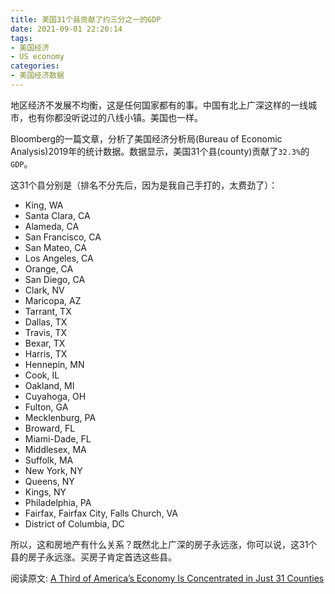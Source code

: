 ```yaml
---
title: 美国31个县贡献了约三分之一的GDP
date: 2021-09-01 22:20:14
tags: 
- 美国经济
- US economy
categories:
- 美国经济数据
---
```


地区经济不发展不均衡，这是任何国家都有的事。中国有北上广深这样的一线城市，也有你都没听说过的八线小镇。美国也一样。

Bloomberg的一篇文章，分析了美国经济分析局(Bureau of Economic Analysis)2019年的统计数据。数据显示，美国31个县(county)贡献了`32.3%`的`GDP`。

这31个县分别是（排名不分先后，因为是我自己手打的，太费劲了）：
 - King, WA
 - Santa Clara, CA
 - Alameda, CA
 - San Francisco, CA
 - San Mateo, CA
 - Los Angeles, CA 
 - Orange, CA 
 - San Diego, CA 
 - Clark, NV 
 - Maricopa, AZ
 - Tarrant, TX 
 - Dallas, TX
 - Travis, TX
 - Bexar, TX
 - Harris, TX
 - Hennepin, MN
 - Cook, IL
 - Oakland, MI
 - Cuyahoga, OH
 - Fulton, GA
 - Mecklenburg, PA
 - Broward, FL
 - Miami-Dade, FL
 - Middlesex, MA
 - Suffolk, MA
 - New York, NY
 - Queens, NY
 - Kings, NY
 - Philadelphia, PA
 - Fairfax, Fairfax City, Falls Church, VA
 - District of Columbia, DC


所以，这和房地产有什么关系？既然北上广深的房子永远涨，你可以说，这31个县的房子永远涨。买房子肯定首选这些县。

阅读原文: [A Third of America’s Economy Is Concentrated in Just 31 Counties](https://www.bloomberg.com/graphics/2019-us-gdp-concentration-counties/)